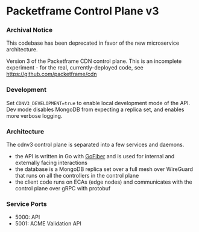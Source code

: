 # Packetframe Control Plane v3

### Archival Notice

This codebase has been deprecated in favor of the new microservice architecture.

Version 3 of the Packetframe CDN control plane. This is an incomplete experiment - for the real, currently-deployed code, see https://github.com/packetframe/cdn

### Development

Set `CDNV3_DEVELOPMENT=true` to enable local development mode of the API. Dev mode disables MongoDB from expecting a replica set, and enables more verbose logging.

### Architecture

The cdnv3 control plane is separated into a few services and daemons.

- the API is written in Go with [GoFiber](https://github.com/gofiber/fiber) and is used for internal and externally facing interactions
- the database is a MongoDB replica set over a full mesh over WireGuard that runs on all the controllers in the control plane
- the client code runs on ECAs (edge nodes) and communicates with the control plane over gRPC with protobuf

### Service Ports

- 5000: API
- 5001: ACME Validation API
